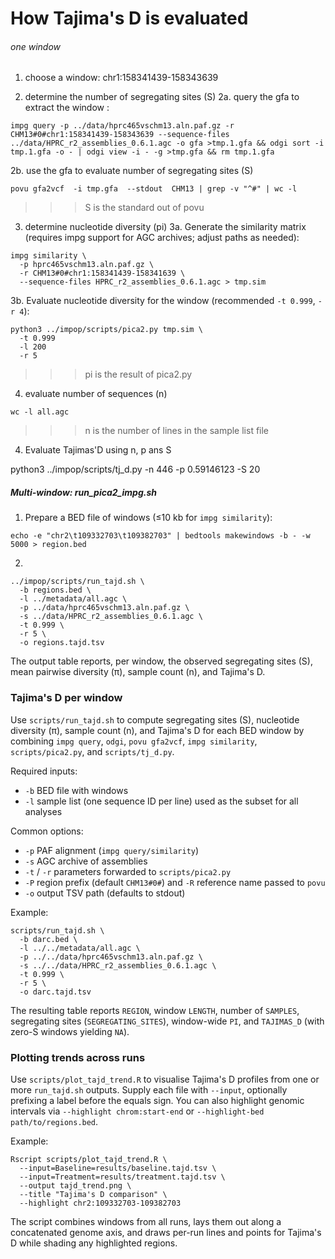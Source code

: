# How Tajima's D is evaluated


###### one window 

1. choose a window: chr1:158341439-158343639 

2. determine the number of segregating sites (S) 
2a. query the gfa to extract the window :
```
impg query -p ../data/hprc465vschm13.aln.paf.gz -r CHM13#0#chr1:158341439-158343639 --sequence-files ../data/HPRC_r2_assemblies_0.6.1.agc -o gfa >tmp.1.gfa && odgi sort -i tmp.1.gfa -o - | odgi view -i - -g >tmp.gfa && rm tmp.1.gfa
```
2b. use the gfa to evaluate number of segregating sites (S)
```
povu gfa2vcf  -i tmp.gfa  --stdout  CHM13 | grep -v "^#" | wc -l
```
>>> S is the standard out of povu 

3. determine nucleotide diversity (pi) 
3a. Generate the similarity matrix (requires impg support for AGC archives; adjust paths as needed):
```
impg similarity \
  -p hprc465vschm13.aln.paf.gz \
  -r CHM13#0#chr1:158341439-158341639 \
  --sequence-files HPRC_r2_assemblies_0.6.1.agc > tmp.sim
```

3b. Evaluate nucleotide diversity for the window (recommended `-t 0.999`, `-r 4`):
```
python3 ../impop/scripts/pica2.py tmp.sim \
  -t 0.999 
  -l 200 
  -r 5
```
>>> pi  is  the result of pica2.py 

4. evaluate number of sequences  (n)
```
wc -l all.agc
```
>>> n is the number of lines in the sample list file  

4. Evaluate Tajimas'D  using n, p ans S 

python3 ../impop/scripts/tj_d.py  -n 446 -p 0.59146123 -S 20


##### Multi-window: run_pica2_impg.sh

1. Prepare a BED file of windows (≤10 kb for `impg similarity`):
```
echo -e "chr2\t109332703\t109382703" | bedtools makewindows -b - -w 5000 > region.bed
```

2. 

```
../impop/scripts/run_tajd.sh \
  -b regions.bed \
  -l ../metadata/all.agc \
  -p ../data/hprc465vschm13.aln.paf.gz \
  -s ../data/HPRC_r2_assemblies_0.6.1.agc \
  -t 0.999 \
  -r 5 \
  -o regions.tajd.tsv
```

The output table reports, per window, the observed segregating sites (S), mean pairwise diversity (π), sample count (n), and Tajima's D.




### Tajima's D per window

Use `scripts/run_tajd.sh` to compute segregating sites (S), nucleotide diversity (π), sample count (n), and Tajima's D for each BED window by combining `impg query`, `odgi`, `povu gfa2vcf`, `impg similarity`, `scripts/pica2.py`, and `scripts/tj_d.py`.

Required inputs:
- `-b` BED file with windows
- `-l` sample list (one sequence ID per line) used as the subset for all analyses

Common options:
- `-p` PAF alignment (`impg query/similarity`)
- `-s` AGC archive of assemblies
- `-t` / `-r` parameters forwarded to `scripts/pica2.py`
- `-P` region prefix (default `CHM13#0#`) and `-R` reference name passed to `povu`
- `-o` output TSV path (defaults to stdout)

Example:
```
scripts/run_tajd.sh \
  -b darc.bed \
  -l ../../metadata/all.agc \
  -p ../../data/hprc465vschm13.aln.paf.gz \
  -s ../../data/HPRC_r2_assemblies_0.6.1.agc \
  -t 0.999 \
  -r 5 \
  -o darc.tajd.tsv
```

The resulting table reports `REGION`, window `LENGTH`, number of `SAMPLES`, segregating sites (`SEGREGATING_SITES`), window-wide `PI`, and `TAJIMAS_D` (with zero-S windows yielding `NA`).

### Plotting trends across runs

Use `scripts/plot_tajd_trend.R` to visualise Tajima's D profiles from one or more `run_tajd.sh` outputs. Supply each file with `--input`, optionally prefixing a label before the equals sign. You can also highlight genomic intervals via `--highlight chrom:start-end` or `--highlight-bed path/to/regions.bed`.

Example:
```
Rscript scripts/plot_tajd_trend.R \
  --input=Baseline=results/baseline.tajd.tsv \
  --input=Treatment=results/treatment.tajd.tsv \
  --output tajd_trend.png \
  --title "Tajima's D comparison" \
  --highlight chr2:109332703-109382703
```

The script combines windows from all runs, lays them out along a concatenated genome axis, and draws per-run lines and points for Tajima's D while shading any highlighted regions.
